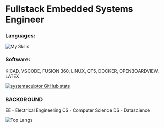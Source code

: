 # Fullstack Embedded Systems Engineer
### Languages:
![My Skills](https://skillicons.dev/icons?i=html,css,cpp,c,py,java,vue,js,express,mongo)
### Software:
KICAD, VSCODE, FUSION 360, LINUX, QT5, DOCKER, OPENBOARDVIEW, LATEX

[![systemsculptor GitHub stats](https://github-readme-stats.vercel.app/api?username=systemsculptor)](https://github.com/systemsculptor/github-readme-stats)

### BACKGROUND
EE - Electrical Engineering
CS - Computer Science
DS - Datascience 

![Top Langs](https://github-readme-stats.vercel.app/api/top-langs/?username=systemsculptor)

